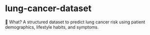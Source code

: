 # lung-cancer-dataset
🚀 What? A structured dataset to predict lung cancer risk using patient demographics, lifestyle habits, and symptoms.
